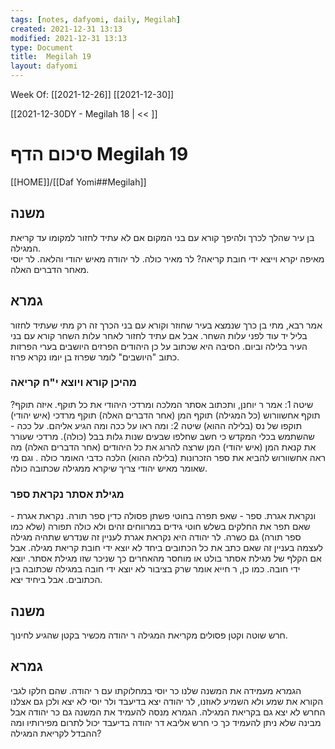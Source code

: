 ```yaml
---
tags: [notes, dafyomi, daily, Megilah] 
created: 2021-12-31 13:13
modified: 2021-12-31 13:13
type: Document
title:  Megilah 19
layout: dafyomi
---
```

Week Of: [[2021-12-26]]
[[2021-12-30]]

[[2021-12-30DY - Megilah 18 | << ]] 

# סיכום הדף  Megilah 19

[[HOME]]/[[Daf Yomi##Megilah]]

## משנה
בן עיר שהלך לכרך ולהיפך קורא עם בני המקום אם לא עתיד לחזור למקומו עד קריאת המגילה.  
מאיפה יקרא וייצא ידי חובת קריאה? לר מאיר כולה. לר יהודה מאיש יהודי והלאה. לר יוסי מאחר הדברים האלה. 
## גמרא
אמר רבא, מתי בן כרך שנמצא בעיר שחוזר וקורא עם בני הכרך זה רק מתי שעתיד לחזור בליל יד עוד לפני עלות השחר. אבל אם עתיד לחזור לאחר עלות השחר קורא עם בני העיר בלילה וביום. הסיבה היא שכתוב על כן היהודים הפרזים היושבים בערי הפרזות כתוב "היושבים" לומר שפרוז בן יומו נקרא פרוז.
### מהיכן קורא ויוצא י"ח קריאה
שיטה 1: אמר ר יוחנן, ותכתוב אסתר המלכה ומרדכי היהודי את כל תוקף. איזה תוקף? תוקף אחשוורוש (כל המגילה) תוקף המן (אחר הדברים האלה) תוקף מרדכי (איש יהודי) תוקפו של נס (בלילה ההוא)
שיטה 2: ומה ראו על ככה ומה הגיע אליהם. על ככה - שהשתמש בכלי המקדש כי חשב שחלפו שבעים שנות גלות בבל (כולה). מרדכי שעורר את קנאת המן (איש יהודי) המן שרצה להרוג את כל היהודים  (אחר הדברים האלה) מה ראה אחשוורוש להביא את ספר הזכרונות (בלילה ההוא)
הלכה כדבי האומר כולה . וגם מי שאומר מאיש יהודי צריך שיקרא ממגילה שכתובה כולה.
### מגילת אסתר נקראת ספר
ונקראת אגרת. ספר - שאפ תפרה בחוטי פשתן פסולה כדין ספר תורה. נקראת אגרת - שאם תפר את החלקים בשלש חוטי גידים במרווחים זהים ולא כולה תפורה (שלא כמו ספר תורה) גם כשרה. 
לר יהודה היא נקראת אגרת לעניין זה שנדרש שתהיה מגילה לעצמה בעניין זה שאם כתב את כל הכתובים ביחד לא יוצא ידי חובת קריאת מגילה. אבל אם הקלף של מגילת אסתר בולט או מוחסר מהאחרים כך שניכר שזו מגילת אסתר. יוצא ידי חובה.
כמו כן, ר חייא אומר שרק בציבור לא יוצא ידי חובה במגילה שכתובה בין הכתובים. אבל ביחיד יצא.
## משנה
חרש שוטה וקטן פסולים מקריאת המגילה ר יהודה מכשיר בקטן שהגיע לחינוך.
## גמרא
הגמרא מעמידה את המשנה שלנו כר יוסי במחלוקתו עם ר יהודה.  שהם חלקו לגבי הקורא את שמע ולא השמיע לאוזנו, לר יהודה יצא בדיעבד ולר יוסי לא יצא ולכן גם אצלנו החרש לא יצא גם בקריאת המגילה. 
הגמרא מנסה להעמיד את המשנה גם כר יהודה אבל מבינה שלא ניתן להעמיד כך כי חרש אליבא דר יהודה בדיעבד יכול לתרום  מפירותיו ומה ההבדל לקריאת המגילה?

